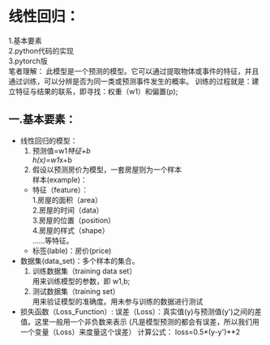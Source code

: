# 线性回归：
  1.基本要素  
  2.python代码的实现  
  3.pytorch版  
  笔者理解：
  此模型是一个预测的模型。它可以通过提取物体或事件的特征，并且通过训练，可以分辨是否为同一类或预测事件发生的概率。
  训练的过程就是：建立特征与结果的联系，即寻找：权重（w1）和偏置(p);
  		
## 一.基本要素：
  * 线性回归的模型：  
	1. 预测值=w1*特征+b  
		h(x)=w1*x+b
	2. 假设以预测房价为模型，一套房屋则为一个样本  
	样本(example)：  
	 - 特征（feature）：  
		1.房屋的面积（area）  
		2.房屋的时间（data）  
		3.房屋的位置（position）  
		4.房屋的样式（shape）  
		......等特征。  
	 - 标签(lable)：房价(price)
  * 数据集(data_set)：多个样本的集合。  
  	1. 训练数据集（training data set）  
		 用来训练模型的参数，即 w1,b;  
    2. 测试数据集（training set）  	
		 用来验证模型的准确度。用未参与训练的数据进行测试
  * 损失函数（Loss_Function）:
  	 误差（Loss）：真实值(y)与预测值(y')之间的差值。这里一般用一个非负数来表示
  	(凡是模型预测的都会有误差，所以我们用一个变量（Loss）来度量这个误差）
	计算公式：
	loss=0.5*(y-y')**2

	
